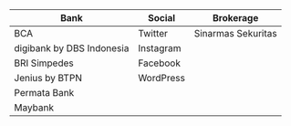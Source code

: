 
| Bank | Social | Brokerage |
|------|------|-------------|
| BCA  | Twitter | Sinarmas Sekuritas
| digibank by DBS Indonesia | Instagram |
| BRI Simpedes | Facebook |
| Jenius by BTPN | WordPress ||
| Permata Bank | ||
| Maybank |||
